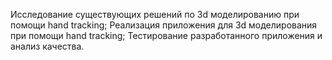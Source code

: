 Исследование существующих решений по 3d моделированию при помощи hand tracking;
Реализация приложения для 3d моделирования при помощи hand tracking;
Тестирование разработанного приложения и анализ качества.
